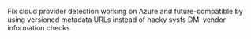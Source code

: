 Fix cloud provider detection working on Azure and future-compatible by using versioned metadata URLs instead of hacky sysfs DMI vendor information checks
